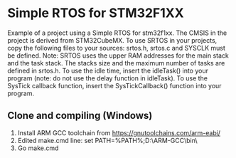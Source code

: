 # Simple RTOS for STM32F1XX
Example of a project using a Simple RTOS for stm32f1xx. The CMSIS in the project is derived from STM32CubeMX.
To use SRTOS in your projects, copy the following files to your sources: srtos.h, srtos.c and SYSCLK must be defined.
Note: SRTOS uses the upper RAM addresses for the main stack and the task stack.
The stacks size and the maximum number of tasks are defined in srtos.h.
To use the idle time, insert the idleTask() into your program (note: do not use the delay function in idleTask). To use the SysTick callback function, insert the SysTickCallback() function into your program.

## Clone and compiling (Windows)
1. Install ARM GCC toolchain from https://gnutoolchains.com/arm-eabi/
2. Edited make.cmd line: set PATH=%PATH%;D:\ARM-GCC\bin\
3. Go make.cmd 
